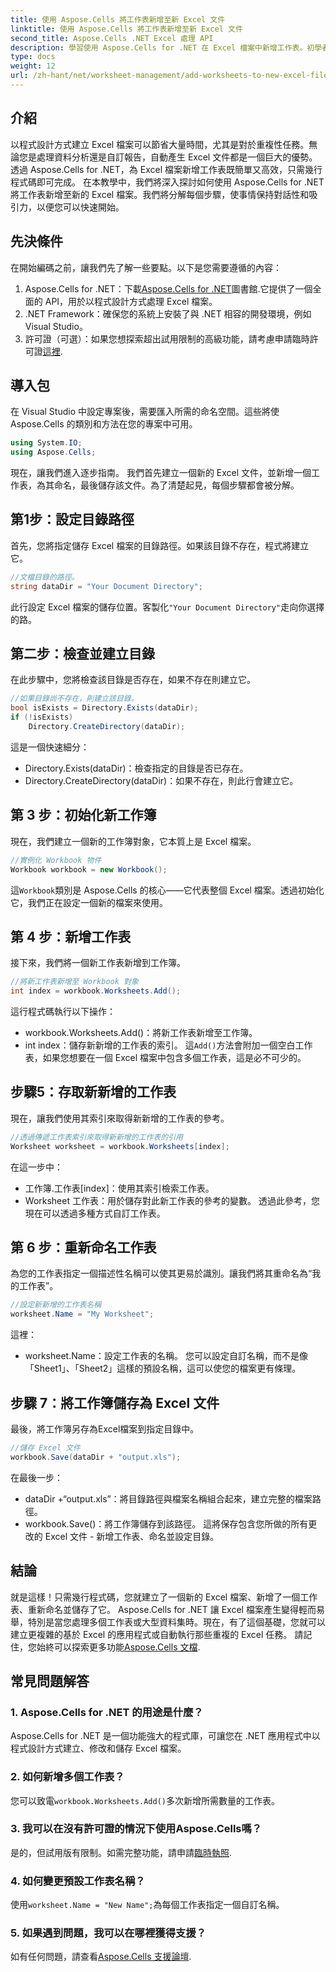 ```yaml
---
title: 使用 Aspose.Cells 將工作表新增至新 Excel 文件
linktitle: 使用 Aspose.Cells 將工作表新增至新 Excel 文件
second_title: Aspose.Cells .NET Excel 處理 API
description: 學習使用 Aspose.Cells for .NET 在 Excel 檔案中新增工作表。初學者的逐步指南，從設定到儲存 Excel 檔案。
type: docs
weight: 12
url: /zh-hant/net/worksheet-management/add-worksheets-to-new-excel-file/
---
```

## 介紹
以程式設計方式建立 Excel 檔案可以節省大量時間，尤其是對於重複性任務。無論您是處理資料分析還是自訂報告，自動產生 Excel 文件都是一個巨大的優勢。透過 Aspose.Cells for .NET，為 Excel 檔案新增工作表既簡單又高效，只需幾行程式碼即可完成。
在本教學中，我們將深入探討如何使用 Aspose.Cells for .NET 將工作表新增至新的 Excel 檔案。我們將分解每個步驟，使事情保持對話性和吸引力，以便您可以快速開始。
## 先決條件
在開始編碼之前，讓我們先了解一些要點。以下是您需要遵循的內容：
1.  Aspose.Cells for .NET：下載[Aspose.Cells for .NET](https://releases.aspose.com/cells/net/)圖書館.它提供了一個全面的 API，用於以程式設計方式處理 Excel 檔案。
2. .NET Framework：確保您的系統上安裝了與 .NET 相容的開發環境，例如 Visual Studio。
3. 許可證（可選）：如果您想探索超出試用限制的高級功能，請考慮申請臨時許可證[這裡](https://purchase.aspose.com/temporary-license/).
## 導入包
在 Visual Studio 中設定專案後，需要匯入所需的命名空間。這些將使 Aspose.Cells 的類別和方法在您的專案中可用。
```csharp
using System.IO;
using Aspose.Cells;
```
現在，讓我們進入逐步指南。
我們首先建立一個新的 Excel 文件，並新增一個工作表，為其命名，最後儲存該文件。為了清楚起見，每個步驟都會被分解。
## 第1步：設定目錄路徑
首先，您將指定儲存 Excel 檔案的目錄路徑。如果該目錄不存在，程式將建立它。
```csharp
//文檔目錄的路徑。
string dataDir = "Your Document Directory";
```
此行設定 Excel 檔案的儲存位置。客製化`"Your Document Directory"`走向你選擇的路。
## 第二步：檢查並建立目錄
在此步驟中，您將檢查該目錄是否存在，如果不存在則建立它。
```csharp
//如果目錄尚不存在，則建立該目錄。
bool isExists = Directory.Exists(dataDir);
if (!isExists)
    Directory.CreateDirectory(dataDir);
```
這是一個快速細分：
- Directory.Exists(dataDir)：檢查指定的目錄是否已存在。
- Directory.CreateDirectory(dataDir)：如果不存在，則此行會建立它。
## 第 3 步：初始化新工作簿
現在，我們建立一個新的工作簿對象，它本質上是 Excel 檔案。 
```csharp
//實例化 Workbook 物件
Workbook workbook = new Workbook();
```
這`Workbook`類別是 Aspose.Cells 的核心——它代表整個 Excel 檔案。透過初始化它，我們正在設定一個新的檔案來使用。
## 第 4 步：新增工作表
接下來，我們將一個新工作表新增到工作簿。 
```csharp
//將新工作表新增至 Workbook 對象
int index = workbook.Worksheets.Add();
```
這行程式碼執行以下操作：
- workbook.Worksheets.Add()：將新工作表新增至工作簿。
- int index：儲存新新增的工作表的索引。
這`Add()`方法會附加一個空白工作表，如果您想要在一個 Excel 檔案中包含多個工作表，這是必不可少的。
## 步驟5：存取新新增的工作表
現在，讓我們使用其索引來取得新新增的工作表的參考。
```csharp
//透過傳遞工作表索引來取得新新增的工作表的引用
Worksheet worksheet = workbook.Worksheets[index];
```
在這一步中：
- 工作簿.工作表[index]：使用其索引檢索工作表。
- Worksheet 工作表：用於儲存對此新工作表的參考的變數。
透過此參考，您現在可以透過多種方式自訂工作表。
## 第 6 步：重新命名工作表
為您的工作表指定一個描述性名稱可以使其更易於識別。讓我們將其重命名為“我的工作表”。
```csharp
//設定新新增的工作表名稱
worksheet.Name = "My Worksheet";
```
這裡：
- worksheet.Name：設定工作表的名稱。 
您可以設定自訂名稱，而不是像「Sheet1」、「Sheet2」這樣的預設名稱，這可以使您的檔案更有條理。
## 步驟 7：將工作簿儲存為 Excel 文件
最後，將工作簿另存為Excel檔案到指定目錄中。
```csharp
//儲存 Excel 文件
workbook.Save(dataDir + "output.xls");
```
在最後一步：
- dataDir +“output.xls”：將目錄路徑與檔案名稱組合起來，建立完整的檔案路徑。
- workbook.Save()：將工作簿儲存到該路徑。
這將保存包含您所做的所有更改的 Excel 文件 - 新增工作表、命名並設定目錄。
## 結論
就是這樣！只需幾行程式碼，您就建立了一個新的 Excel 檔案、新增了一個工作表、重新命名並儲存了它。 Aspose.Cells for .NET 讓 Excel 檔案產生變得輕而易舉，特別是當您處理多個工作表或大型資料集時。現在，有了這個基礎，您就可以建立更複雜的基於 Excel 的應用程式或自動執行那些重複的 Excel 任務。
請記住，您始終可以探索更多功能[Aspose.Cells 文檔](https://reference.aspose.com/cells/net/).
## 常見問題解答
### 1. Aspose.Cells for .NET 的用途是什麼？
Aspose.Cells for .NET 是一個功能強大的程式庫，可讓您在 .NET 應用程式中以程式設計方式建立、修改和儲存 Excel 檔案。
### 2. 如何新增多個工作表？
您可以致電`workbook.Worksheets.Add()`多次新增所需數量的工作表。
### 3. 我可以在沒有許可證的情況下使用Aspose.Cells嗎？
是的，但試用版有限制。如需完整功能，請申請[臨時執照](https://purchase.aspose.com/temporary-license/).
### 4. 如何變更預設工作表名稱？
使用`worksheet.Name = "New Name";`為每個工作表指定一個自訂名稱。
### 5. 如果遇到問題，我可以在哪裡獲得支援？
如有任何問題，請查看[Aspose.Cells 支援論壇](https://forum.aspose.com/c/cells/9).